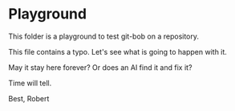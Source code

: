# Playground

This folder is a playground to test git-bob on a repository. 

This file contains a typo. Let's see what is going to happen with it.

May it stay here forever? Or does an AI find it and fix it?

Time will tell.

Best, 
Robert
